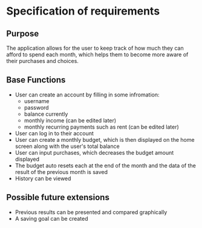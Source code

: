 # **Specification of requirements**

## Purpose

The application allows for the user to keep track of how much they can afford to spend each month, which helps them to become more aware of their purchases and choices.

## Base Functions

- User can create an account by filling in some infromation:
  - username
  - password
  - balance currently
  - monthly income (can be edited later)
  - monthly recurring payments such as rent (can be edited later)
- User can log in to their account
- User can create a monthly budget, which is then displayed on the home screen along with the user's total balance
- User can input purchases, which decreases the budget amount displayed
- The budget auto resets each at the end of the month and the data of the result of the previous month is saved
- History can be viewed

## Possible future extensions

- Previous results can be presented and compared graphically
- A saving goal can be created



